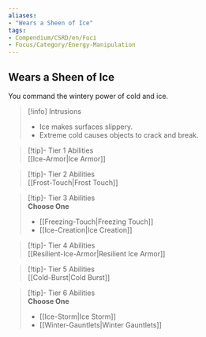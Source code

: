 ```yaml
---
aliases:
- "Wears a Sheen of Ice"
tags:
- Compendium/CSRD/en/Foci
- Focus/Category/Energy-Manipulation
---
```


  
## Wears a Sheen of Ice  
You command the wintery power of cold and ice.  

>[!info] Intrusions  
>- Ice makes surfaces slippery.  
>- Extreme cold causes objects to crack and break.  


>[!tip]- Tier 1 Abilities  
> [[Ice-Armor|Ice Armor]]  


>[!tip]- Tier 2 Abilities  
> [[Frost-Touch|Frost Touch]]  


>[!tip]- Tier 3 Abilities  
> **Choose One**  
>- [[Freezing-Touch|Freezing Touch]]  
>- [[Ice-Creation|Ice Creation]]  


>[!tip]- Tier 4 Abilities  
> [[Resilient-Ice-Armor|Resilient Ice Armor]]  


>[!tip]- Tier 5 Abilities  
> [[Cold-Burst|Cold Burst]]  


>[!tip]- Tier 6 Abilities  
> **Choose One**  
>- [[Ice-Storm|Ice Storm]]  
>- [[Winter-Gauntlets|Winter Gauntlets]]